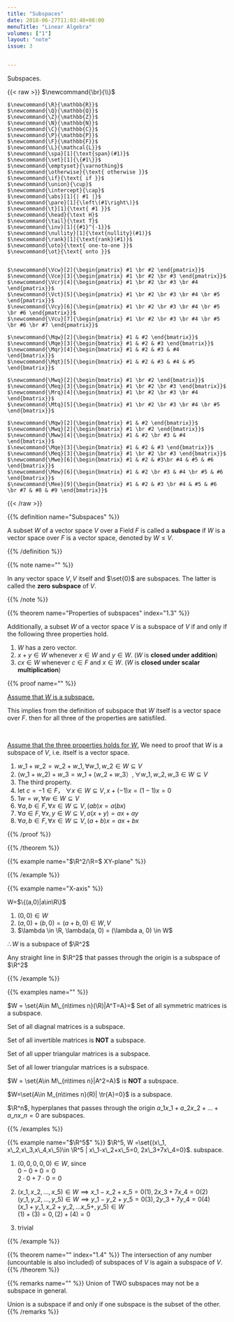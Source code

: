 ```yaml
---
title: "Subspaces"
date: 2018-06-27T11:03:48+08:00
menuTitle: "Linear Algebra"
volumes: ["1"]
layout: "note"
issue: 3


---
```


<p class="hide">
  Subspaces.
</p>

<!--more-->

<div class="latex-macros">
  {{< raw >}}
    $\newcommand{\br}{\\}$

    $\newcommand{\R}{\mathbb{R}}$
    $\newcommand{\Q}{\mathbb{Q}}$
    $\newcommand{\Z}{\mathbb{Z}}$
    $\newcommand{\N}{\mathbb{N}}$
    $\newcommand{\C}{\mathbb{C}}$
    $\newcommand{\P}{\mathbb{P}}$
    $\newcommand{\F}{\mathbb{F}}$
    $\newcommand{\L}{\mathcal{L}}$
    $\newcommand{\spa}[1]{\text{span}(#1)}$
    $\newcommand{\set}[1]{\{#1\}}$
    $\newcommand{\emptyset}{\varnothing}$
    $\newcommand{\otherwise}{\text{ otherwise }}$
    $\newcommand{\if}{\text{ if }}$
    $\newcommand{\union}{\cup}$
    $\newcommand{\intercept}{\cap}$
    $\newcommand{\abs}[1]{| #1 |}$
    $\newcommand{\pare}[1]{\left\(#1\right\)}$
    $\newcommand{\t}[1]{\text{ #1 }}$
    $\newcommand{\head}{\text H}$
    $\newcommand{\tail}{\text T}$
    $\newcommand{\inv}[1]{{#1}^{-1}}$
    $\newcommand{\nullity}[1]{\text{nullity}(#1)}$
    $\newcommand{\rank}[1]{\text{rank}(#1)}$
    $\newcommand{\oto}{\text{ one-to-one }}$
    $\newcommand{\ot}{\text{ onto }}$


    $\newcommand{\Vcw}[2]{\begin{pmatrix} #1 \br #2 \end{pmatrix}}$
    $\newcommand{\Vce}[3]{\begin{pmatrix} #1 \br #2 \br #3 \end{pmatrix}}$
    $\newcommand{\Vcr}[4]{\begin{pmatrix} #1 \br #2 \br #3 \br #4 \end{pmatrix}}$
    $\newcommand{\Vct}[5]{\begin{pmatrix} #1 \br #2 \br #3 \br #4 \br #5 \end{pmatrix}}$
    $\newcommand{\Vcy}[6]{\begin{pmatrix} #1 \br #2 \br #3 \br #4 \br #5 \br #6 \end{pmatrix}}$
    $\newcommand{\Vcu}[7]{\begin{pmatrix} #1 \br #2 \br #3 \br #4 \br #5 \br #6 \br #7 \end{pmatrix}}$

    $\newcommand{\Mqw}[2]{\begin{bmatrix} #1 & #2 \end{bmatrix}}$
    $\newcommand{\Mqe}[3]{\begin{bmatrix} #1 & #2 & #3 \end{bmatrix}}$
    $\newcommand{\Mqr}[4]{\begin{bmatrix} #1 & #2 & #3 & #4 \end{bmatrix}}$
    $\newcommand{\Mqt}[5]{\begin{bmatrix} #1 & #2 & #3 & #4 & #5 \end{bmatrix}}$

    $\newcommand{\Mwq}[2]{\begin{bmatrix} #1 \br #2 \end{bmatrix}}$
    $\newcommand{\Meq}[3]{\begin{bmatrix} #1 \br #2 \br #3 \end{bmatrix}}$
    $\newcommand{\Mrq}[4]{\begin{bmatrix} #1 \br #2 \br #3 \br #4 \end{bmatrix}}$
    $\newcommand{\Mtq}[5]{\begin{bmatrix} #1 \br #2 \br #3 \br #4 \br #5 \end{bmatrix}}$

    $\newcommand{\Mqw}[2]{\begin{bmatrix} #1 & #2 \end{bmatrix}}$
    $\newcommand{\Mwq}[2]{\begin{bmatrix} #1 \br #2 \end{bmatrix}}$
    $\newcommand{\Mww}[4]{\begin{bmatrix} #1 & #2 \br #3 & #4 \end{bmatrix}}$
    $\newcommand{\Mqe}[3]{\begin{bmatrix} #1 & #2 & #3 \end{bmatrix}}$
    $\newcommand{\Meq}[3]{\begin{bmatrix} #1 \br #2 \br #3 \end{bmatrix}}$
    $\newcommand{\Mwe}[6]{\begin{bmatrix} #1 & #2 & #3\br #4 & #5 & #6 \end{bmatrix}}$
    $\newcommand{\Mew}[6]{\begin{bmatrix} #1 & #2 \br #3 & #4 \br #5 & #6 \end{bmatrix}}$
    $\newcommand{\Mee}[9]{\begin{bmatrix} #1 & #2 & #3 \br #4 & #5 & #6 \br #7 & #8 & #9 \end{bmatrix}}$
  {{< /raw >}}
</div>

{{% definition name="Subspaces" %}}

A subset $W$ of a vector space $V$ over a Field $F$ is called a **subspace** if $W$ is a vector space over $F$ is a vector space, denoted by $W \leq V$.

{{% /definition %}}

{{% note name="" %}}

In any vector space $V, V$ itself and $\set{0}$ are subspaces. The latter is called the **zero subspace** of $V$.

{{% /note %}}

{{% theorem name="Properties of subspaces" index="1.3" %}}

Additionally, a subset $W$ of a vector space $V$ is a subspace of $V$ if and only if the following three properties hold.

1. $W$ has a zero vector.
2. $x + y \in W$ whenever $x\in W$ and $y \in W$. ($W$ is **closed under addition**)
3. $cx \in W$ whenever $c \in F$ and $x \in W$. ($W$ is **closed under scalar multiplication**)

{{% proof name="" %}}

<u>Assume that $W$ is a subspace.</u>

This implies from the definition of subspace that $W$ itself is a vector space over $F$. then for all three of the properties are satisfiled.

<br>

<u>Assume that the three properties holds for $W$.</u> We need to proof that $W$ is a subspace of $V$, i.e. itself is a vector space.

1. $w\_1 + w\_2 = w\_2 + w\_1, \forall w\_1, w\_2 \in W \subseteq V$
2. $(w\_1 + w\_2) + w\_3 = w\_1 + (w\_2 + w\_3）, \forall w\_1, w\_2, w\_3 \in W \subseteq V$
3. The third property.
4. let $c= -1 \in F$， $\forall x \in W \subseteq V, x + (-1)x = (1-1) x = 0$
5. $1w=w, \forall w \in W \subseteq V$
6. $\forall a,b \in F, \forall x \in W \subseteq V, (ab)x=a(bx)$
7. $\forall a \in F, \forall x, y\in W \subseteq V, a(x+y)=ax+ay$
8. $\forall a,b \in F, \forall x \in W \subseteq V, (a+b)x = ax+ bx$


{{% /proof %}}

{{% /theorem %}}

{{% example name="$\R^2/\R=$ XY-plane" %}}

{{% /example %}}

{{% example name="X-axis" %}}

W=$\{(a,0)|a\in\R\}$

1. $(0,0)\in W$
2. $(a,0) + (b,0) = (a+b, 0) \in W, V$
3. $\lambda \in \R, \lambda(a, 0) = (\lambda a, 0) \in W$

$\therefore W$ is a subspace of $\R^2$

Any straight line in $\R^2$ that passes through the origin is a subspace of $\R^2$


{{% /example %}}

{{% examples name="" %}}

$W = \set{A\in M\_{n\times n}(\R)|A^T=A}=$ Set of all symmetric matrices is a subspace.

Set of all diagnal matrices is a subspace.

Set of all invertible matrices is **NOT** a subspace.

Set of all upper triangular matrices is a subspace.

Set of all lower triangular matrices is a subspace.

$W = \set{A\in M\_{n\times n}|A^2=A}$ is **NOT** a subspace.

$W=\set{A\in M\_{n\times n}\(R\)| \tr{A}=0\}$ is a subspace.

$\R^n$, hyperplanes that passes through the origin $a\_1x\_1+a\_2x\_2+...+a\_nx\_n=0$ are subspaces.

{{% /examples %}}

{{% example name="$\R^5$" %}}
$\R^5, W =\set{(x\_1, x\_2,x\_3,x\_4,x\_5)\in \R^5 | x\_1-x\_2+x\_5=0, 2x\_3+7x\_4=0}$. subspace.

1. $(0,0,0,0,0) \in W$, since <br>
$0- 0+0 =0$<br>
$2\cdot0+7\cdot0=0$

2. $(x\_1, x\_2,...,x\_5)\in W \implies x\_1-x\_2+x\_5=0  (1), 2x\_3+7x\_4=0   (2)$<br>
$(y\_1,y\_2,...,y\_5) \in W \implies  y\_1-y\_2+y\_5=0  (3), 2y\_3+7y\_4=0  (4)$<br>
$(x\_1+y\_1,x\_2+y\_2,...x\_5+,y\_5) \in W$<br>
$(1)+(3) = 0, (2)+(4) = 0$
3. trivial

{{% /example %}}

{{% theorem name="" index="1.4" %}}
The intersection of any number (uncountable is also included) of subspaces of $V$ is again a subspace of $V$.
{{% /theorem %}}

{{% remarks name="" %}}
Union of TWO subspaces may not be a subspace in general.

Union is a subspace if and only if one subspace is the subset of the other.
{{% /remarks %}}

